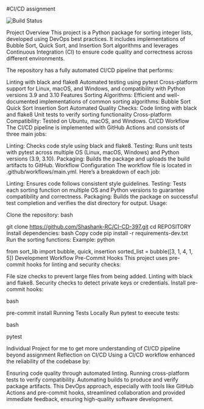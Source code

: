 #CI/CD assignment

![Build Status](https://github.com/Shashank-RC/CI-CD-397/blob/main/.github/workflows/main.yml/badge.svg)

Project Overview
This project is a Python package for sorting integer lists, developed using DevOps best practices. It includes implementations of Bubble Sort, Quick Sort, and Insertion Sort algorithms and leverages Continuous Integration (CI) to ensure code quality and correctness across different environments.

The repository has a fully automated CI/CD pipeline that performs:

Linting with black and flake8
Automated testing using pytest
Cross-platform support for Linux, macOS, and Windows, and compatibility with Python versions 3.9 and 3.10
Features
Sorting Algorithms: Efficient and well-documented implementations of common sorting algorithms:
Bubble Sort
Quick Sort
Insertion Sort
Automated Quality Checks:
Code linting with black and flake8
Unit tests to verify sorting functionality
Cross-platform Compatibility: Tested on Ubuntu, macOS, and Windows.
CI/CD Workflow
The CI/CD pipeline is implemented with GitHub Actions and consists of three main jobs:

Linting: Checks code style using black and flake8.
Testing: Runs unit tests with pytest across multiple OS (Linux, macOS, Windows) and Python versions (3.9, 3.10).
Packaging: Builds the package and uploads the build artifacts to GitHub.
Workflow Configuration
The workflow file is located in .github/workflows/main.yml. Here’s a breakdown of each job:

Linting: Ensures code follows consistent style guidelines.
Testing: Tests each sorting function on multiple OS and Python versions to guarantee compatibility and correctness.
Packaging: Builds the package on successful test completion and verifies the dist directory for output.
Usage:

Clone the repository:
bash

git clone https://github.com/Shashank-RC/CI-CD-397.git
cd REPOSITORY
Install dependencies:
bash
Copy code
pip install -r requirements-dev.txt
Run the sorting functions:
Example:
python

from sort_lib import bubble, quick, insertion
sorted_list = bubble([3, 1, 4, 1, 5])
Development Workflow
Pre-Commit Hooks
This project uses pre-commit hooks for linting and security checks:

File size checks to prevent large files from being added.
Linting with black and flake8.
Security checks to detect private keys or credentials.
Install pre-commit hooks:

bash

pre-commit install
Running Tests Locally
Run pytest to execute tests:

bash

pytest

Individual Project for me to get more understanding of CI/CD pipeline beyond assignment
Reflection on CI/CD
Using a CI/CD workflow enhanced the reliability of the codebase by:

Ensuring code quality through automated linting.
Running cross-platform tests to verify compatibility.
Automating builds to produce and verify package artifacts.
This DevOps approach, especially with tools like GitHub Actions and pre-commit hooks, streamlined collaboration and provided immediate feedback, ensuring high-quality software development.